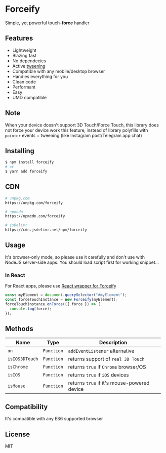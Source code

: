 # Forceify

Simple, yet powerful touch-**force** handler

## Features

- Lightweight
- Blazing fast
- No dependecies
- Active [tweening](https://mikebolt.github.io/discuss/examples/active_tweens.html)
- Compatible with any mobile/desktop browser
- Handles everything for you
- Clean code
- Performant
- Easy
- UMD compatible

## Note

When your device doesn't support 3D Touch/Force Touch, this library does not force your device work this feature, instead of library polyfills with `pointer` events + tweening (like Instagram post/Telegram app chat)

## Installing

```bash
$ npm install forceify
# or
$ yarn add forceify
```

## CDN

```bash
# unpkg.com
https://unpkg.com/forceify

# npmcdn
https://npmcdn.com/forceify

# jsDelivr
https://cdn.jsdelivr.net/npm/forceify
```

## Usage

It's browser-only mode, so please use it carefully and don't use with NodeJS server-side apps.
You should load script first for working snippet...

### In React

For React apps, please use [React wrapper for Forceify](https://www.npmjs.com/package/react-forceify)

```javascript
const myElement = document.querySelector("#myElement");
const forceTouchInstance = new Forceify(myElement);
forceTouchInstance.onForce(({ force }) => {
  console.log(force);
});
```

## Methods

| Name           | Type       | Description                                 |
| -------------- | ---------- | ------------------------------------------- |
| `on`           | `Function` | `addEventListener` alternative              |
| `isIOS3DTouch` | `Function` | returns support of `real 3D Touch`          |
| `isChrome`     | `Function` | returns `true` if `Chrome` browser/OS       |
| `isIOS`        | `Function` | returns `true` if `iOS` devices             |
| `isMouse`      | `Function` | returns `true` if it's mouse-powered device |

## Compatibility

It's compatible with any ES6 supported browser

## License

MIT
